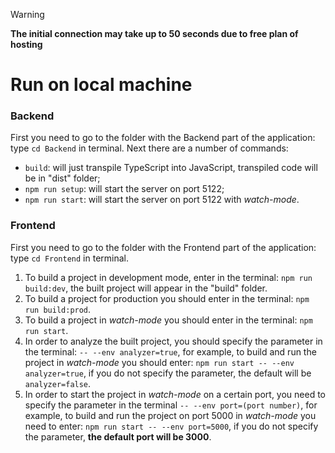 > [!WARNING] 
> **The initial connection may take up to 50 seconds due to free plan of hosting**

# Run on local machine
### Backend
First you need to go to the folder with the Backend part of the application: type `cd Backend` in terminal.
Next there are a number of commands:
- `build`: will just transpile TypeScript into JavaScript, transpiled code will be in "dist" folder;
- `npm run setup`: will start the server on port 5122;
- `npm run start`: will start the server on port 5122 with *watch-mode*.

### Frontend
First you need to go to the folder with the Frontend part of the application: type `cd Frontend` in terminal.
1. To build a project in development mode, enter in the terminal: `npm run build:dev`, the built project will appear in the "build" folder.
2. To build a project for production you should enter in the terminal: `npm run build:prod`.
3. To build a project in *watch-mode* you should enter in the terminal: `npm run start`.
4. In order to analyze the built project, you should specify the parameter in the terminal: `-- --env analyzer=true`, for example, to build and run the project in *watch-mode* you should enter: `npm run start -- --env analyzer=true`, if you do not specify the parameter, the default will be `analyzer=false`.
5. In order to start the project in *watch-mode* on a certain port, you need to specify the parameter in the terminal `-- --env port=(port number)`, for example, to build and run the project on port 5000 in *watch-mode* you need to enter: `npm run start -- --env port=5000`, if you do not specify the parameter, **the default port will be 3000**.
